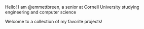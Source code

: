 Hello! I am @emmettbreen, a senior at Cornell University studying engineering and computer science

Welcome to a collection of my favorite projects!
